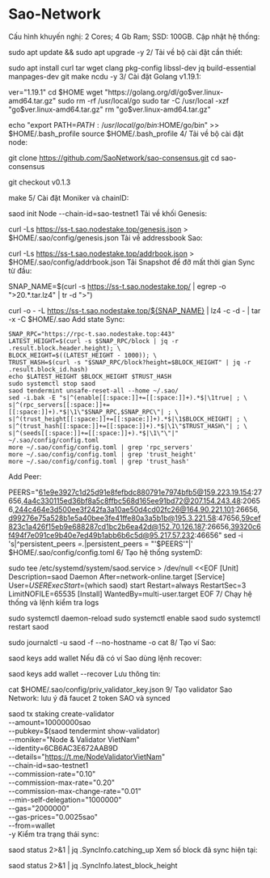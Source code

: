 # Sao-Network
Cấu hình khuyến nghị: 2 Cores; 4 Gb Ram; SSD: 100GB.
 Cập nhật hệ thống:

sudo apt update && sudo apt upgrade -y
2/ Tải về bộ cài đặt cần thiết:

sudo apt install curl tar wget clang pkg-config libssl-dev jq build-essential manpages-dev git make ncdu -y
3/ Cài đặt Golang v1.19.1:

ver="1.19.1"
cd $HOME
wget "https://golang.org/dl/go$ver.linux-amd64.tar.gz"
sudo rm -rf /usr/local/go
sudo tar -C /usr/local -xzf "go$ver.linux-amd64.tar.gz"
rm "go$ver.linux-amd64.tar.gz"

echo "export PATH=$PATH:/usr/local/go/bin:$HOME/go/bin" >> $HOME/.bash_profile
source $HOME/.bash_profile
4/ Tải về bộ cài đặt node:

git clone https://github.com/SaoNetwork/sao-consensus.git
cd sao-consensus

git checkout v0.1.3

make
5/ Cài đặt Moniker và chainID:

saod init Node --chain-id=sao-testnet1
Tải về khối Genesis:

curl -Ls https://ss-t.sao.nodestake.top/genesis.json > $HOME/.sao/config/genesis.json 
Tải về addressbook Sao:

curl -Ls https://ss-t.sao.nodestake.top/addrbook.json > $HOME/.sao/config/addrbook.json
Tải Snapshot để đỡ mất thời gian Sync từ đầu:

SNAP_NAME=$(curl -s https://ss-t.sao.nodestake.top/ | egrep -o ">20.*\.tar.lz4" | tr -d ">")

curl -o - -L https://ss-t.sao.nodestake.top/${SNAP_NAME}  | lz4 -c -d - | tar -x -C $HOME/.sao
Add state Sync:

    SNAP_RPC="https://rpc-t.sao.nodestake.top:443"
    LATEST_HEIGHT=$(curl -s $SNAP_RPC/block | jq -r .result.block.header.height); \
    BLOCK_HEIGHT=$((LATEST_HEIGHT - 1000)); \
    TRUST_HASH=$(curl -s "$SNAP_RPC/block?height=$BLOCK_HEIGHT" | jq -r .result.block_id.hash)
    echo $LATEST_HEIGHT $BLOCK_HEIGHT $TRUST_HASH
    sudo systemctl stop saod
    saod tendermint unsafe-reset-all --home ~/.sao/
    sed -i.bak -E "s|^(enable[[:space:]]+=[[:space:]]+).*$|\1true| ; \
    s|^(rpc_servers[[:space:]]+=[[:space:]]+).*$|\1\"$SNAP_RPC,$SNAP_RPC\"| ; \
    s|^(trust_height[[:space:]]+=[[:space:]]+).*$|\1$BLOCK_HEIGHT| ; \
    s|^(trust_hash[[:space:]]+=[[:space:]]+).*$|\1\"$TRUST_HASH\"| ; \
    s|^(seeds[[:space:]]+=[[:space:]]+).*$|\1\"\"|" ~/.sao/config/config.toml
    more ~/.sao/config/config.toml | grep 'rpc_servers'
    more ~/.sao/config/config.toml | grep 'trust_height'
    more ~/.sao/config/config.toml | grep 'trust_hash'
Add Peer:

PEERS="61e9e3927c1d25d91e8fefbdc880791e7974bfb5@159.223.19.154:27656,4a4c330115ed36bf8a5c8ffbc568d165ee91bd72@207.154.243.48:20656,244c464e3d500ee3f242fa3a10ae50d4cd02fc26@164.90.221.101:26656,d99276e75a528b1e5a40bee3fe41ffe80a3a5b1b@195.3.221.58:47656,59cef823c1a426f15eb9e688287cd1bc2b6ea42d@152.70.126.187:26656,39320c6f494f7e091ce9b40e7ed49b1abb6b6c5d@95.217.57.232:46656"
    sed -i 's|^persistent_peers *=.*|persistent_peers = "'$PEERS'"|' $HOME/.sao/config/config.toml
6/ Tạo hệ thống systemD:

sudo tee /etc/systemd/system/saod.service > /dev/null <<EOF
[Unit]
Description=saod Daemon
After=network-online.target
[Service]
User=$USER
ExecStart=$(which saod) start
Restart=always
RestartSec=3
LimitNOFILE=65535
[Install]
WantedBy=multi-user.target
EOF
7/ Chạy hệ thống và lệnh kiểm tra logs

sudo systemctl daemon-reload
sudo systemctl enable saod
sudo systemctl restart saod

sudo journalctl -u saod -f --no-hostname -o cat
8/ Tạo ví Sao:

saod keys add wallet
Nếu đã có ví Sao dùng lệnh recover:

saod keys add wallet --recover
Lưu thông tin:

cat $HOME/.sao/config/priv_validator_key.json
9/ Tạo validator Sao Network: lưu ý đã faucet 2 token SAO và synced

saod tx staking create-validator \
--amount=10000000sao \
--pubkey=$(saod tendermint show-validator) \
--moniker="Node & Validator VietNam" \
--identity=6CB6AC3E672AAB9D \
--details="https://t.me/NodeValidatorVietNam" \
--chain-id=sao-testnet1 \
--commission-rate="0.10" \
--commission-max-rate="0.20" \
--commission-max-change-rate="0.01" \
--min-self-delegation="1000000" \
--gas="2000000" \
--gas-prices="0.0025sao" \
--from=wallet \
-y
Kiểm tra trạng thái sync:

saod status 2>&1 | jq .SyncInfo.catching_up
Xem số block đã sync hiện tại:

saod status 2>&1 | jq .SyncInfo.latest_block_height
